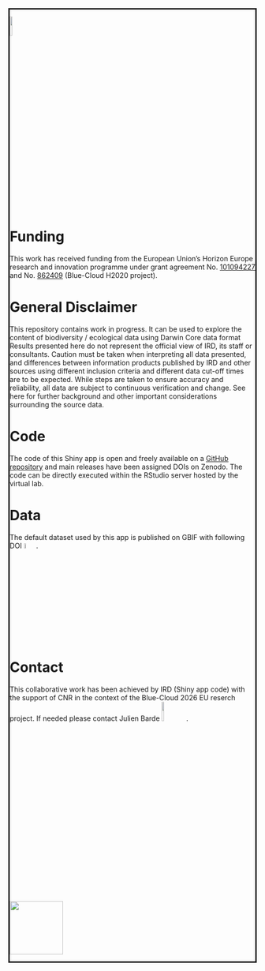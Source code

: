 <div id="modal" name="modal" style="border:solid">

[<img src="logo_blue-cloud_2026.svg" height="10%">](https://blue-cloud.d4science.org)

# Funding
This work has received funding from the European Union’s Horizon Europe research and innovation programme under grant agreement No.  [101094227](https://doi.org/10.3030/101094227) and No. [862409](https://doi.org/10.3030/862409) (Blue-Cloud H2020 project).

# General Disclaimer

This repository contains work in progress. It can be used to explore the content of biodiversity / ecological data using Darwin Core data format Results presented here do not represent the official view of IRD, its staff or consultants. Caution must be taken when interpreting all data presented, and differences between information products published by IRD and other sources using different inclusion criteria and different data cut-off times are to be expected. While steps are taken to ensure accuracy and reliability, all data are subject to continuous verification and change. See here for further background and other important considerations surrounding the source data.

# Code

The code of this Shiny app is open and freely available on a [GitHub repository](https://github.com/firms-gta/darwin_core_viewer) and main releases have been assigned DOIs on Zenodo. The code can be directly executed within the RStudio server hosted by the virtual lab. 

# Data

The default dataset used by this app is published on GBIF with following DOI  [<img src="gbif_23m361.svg" height="5%">](https://doi.org/10.15468/23m361).

# Contact

This collaborative work has been achieved by IRD (Shiny app code) with the support of CNR in the context of the Blue-Cloud 2026 EU reserch project.
If needed please contact Julien Barde [<img src="logo_ORCID.svg" height="10%">](https://orcid.org/0000-0002-3519-6141).

[<img src="logo_IRD.svg" height="108">](https://www.ird.fr/)   

</div>